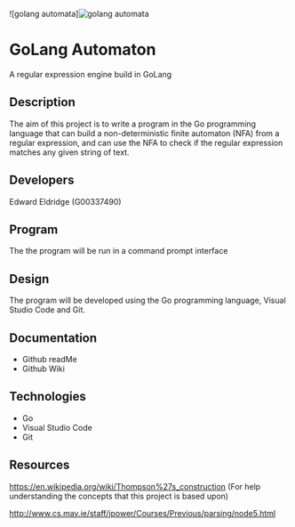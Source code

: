 
![golang automata]![golang automata](https://user-images.githubusercontent.com/22448079/37840422-ea0d1ec2-2eb4-11e8-896c-e79e6e625499.png)

# GoLang Automaton
A regular expression engine build in GoLang

## Description
The aim of this project is to write a program in the Go programming language that can
build a non-deterministic finite automaton (NFA) from a regular expression,
and can use the NFA to check if the regular expression matches any given
string of text.

## Developers
Edward Eldridge (G00337490)

## Program
The the program will be run in a command prompt interface

## Design
The program will be developed using the Go programming language, Visual Studio Code and Git.

## Documentation
- Github readMe
- Github Wiki

## Technologies
- Go
- Visual Studio Code
- Git

## Resources
https://en.wikipedia.org/wiki/Thompson%27s_construction (For help understanding the concepts that this project is based upon)

http://www.cs.may.ie/staff/jpower/Courses/Previous/parsing/node5.html
